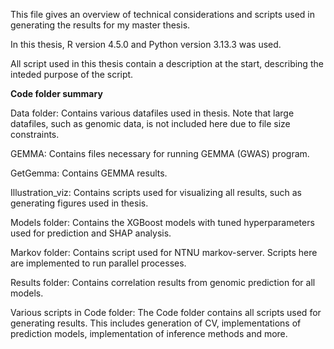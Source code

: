 This file gives an overview of technical considerations and scripts used in generating the results for my master thesis.

In this thesis, R version 4.5.0 and Python version 3.13.3 was used.

All script used in this thesis contain a description at the start, describing the inteded purpose of the script.

**Code folder summary**

Data folder: Contains various datafiles used in thesis. Note that large datafiles, such as genomic data, is not included here due to file size constraints.

GEMMA: Contains files necessary for running GEMMA (GWAS) program.

GetGemma: Contains GEMMA results.

Illustration_viz: Contains scripts used for visualizing all results, such as generating figures used in thesis.

Models folder: Contains the XGBoost models with tuned hyperparameters used for prediction and SHAP analysis.

Markov folder: Contains script used for NTNU markov-server. Scripts here are implemented to run parallel processes.

Results folder: Contains correlation results from genomic prediction for all models.

Various scripts in Code folder: The Code folder contains all scripts used for generating results. This includes generation of CV, implementations of prediction models, implementation of inference methods and more.
